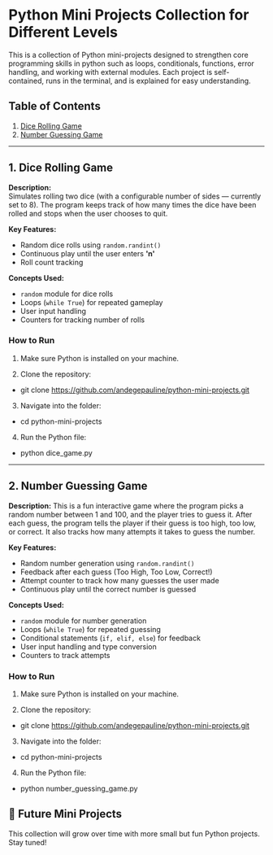 # Python Mini Projects Collection for Different Levels

This is a collection of Python mini-projects designed to strengthen core programming skills in python such as loops, conditionals, functions, error handling, and working with external modules.
Each project is self-contained, runs in the terminal, and is explained for easy understanding.


## Table of Contents
1. [Dice Rolling Game](#1-dice-rolling-game)
2. [Number Guessing Game](#2-number-guessing-game)

---

## 1. Dice Rolling Game
**Description:**  
Simulates rolling two dice (with a configurable number of sides — currently set to 8). The program keeps track of how many times the dice have been rolled and stops when the user chooses to quit.

**Key Features:**
- Random dice rolls using `random.randint()`
- Continuous play until the user enters **'n'**
- Roll count tracking

**Concepts Used:**  
- `random` module for dice rolls  
- Loops (`while True`) for repeated gameplay  
- User input handling  
- Counters for tracking number of rolls 

### How to Run
1. Make sure Python is installed on your machine.

2. Clone the repository:
- git clone https://github.com/andegepauline/python-mini-projects.git

3. Navigate into the folder:
- cd python-mini-projects

4. Run the Python file:
- python dice_game.py

---

## 2. Number Guessing Game
**Description:**
This is a fun interactive game where the program picks a random number between 1 and 100, and the player tries to guess it. After each guess, the program tells the player if their guess is too high, too low, or correct. It also tracks how many attempts it takes to guess the number.

**Key Features:**
- Random number generation using `random.randint()`
- Feedback after each guess (Too High, Too Low, Correct!)
- Attempt counter to track how many guesses the user made
- Continuous play until the correct number is guessed

**Concepts Used:**
- `random` module for number generation
- Loops (`while True`) for repeated guessing
- Conditional statements (`if, elif, else`) for feedback
- User input handling and type conversion
- Counters to track attempts

### How to Run
1. Make sure Python is installed on your machine.

2. Clone the repository:
- git clone https://github.com/andegepauline/python-mini-projects.git

3. Navigate into the folder:
- cd python-mini-projects

4. Run the Python file:
- python number_guessing_game.py

## 📌 Future Mini Projects

This collection will grow over time with more small but fun Python projects. Stay tuned!
